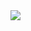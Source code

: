 <a href="http://ibrahimychiu.github.io">
      <img src="https://jmp.sh/s/N8l2jJKxc4C7LFGTBAnK" />
</a>
